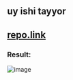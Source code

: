 ## uy ishi tayyor
## [repo.link](https://github.com/AbuProTutorials/home-79-dars)
### Result:
![image](https://github.com/AbuProgrammiy/Homework/assets/145345550/4b72e3eb-180e-45ea-89d0-44ee938ded3e)
